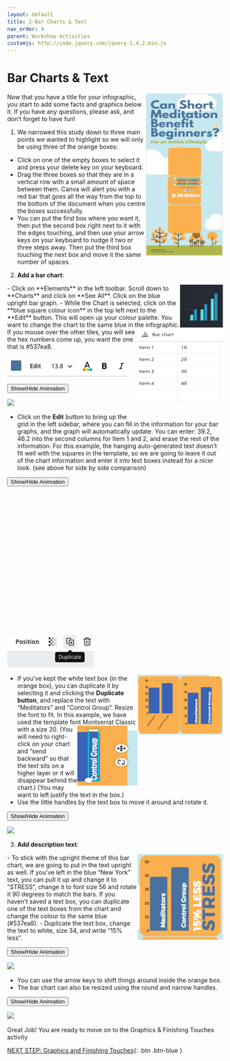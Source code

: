 ```yaml
---
layout: default
title: 2-Bar Charts & Text
nav_order: 4
parent: Workshop Activities
customjs: http://code.jquery.com/jquery-1.4.2.min.js
---
```

# Bar Charts & Text
<img src="images//infographics-charts-01.png" style="float:right;width:180px;height:380px;" alt="Infographics image">

Now that you have a title for your infographic, you start to add some facts and graphics below it. If you have any questions, please ask, and don’t forget to have fun!

1. We narrowed this study down to three main points we wanted to highlight so we will only be using three of the orange boxes:
  - Click on one of the empty boxes to select it and press your delete key on your keyboard.
  - Drag the three boxes so that they are in a vertical row with a small amount of space between them. Canva will alert you with a red bar that goes all the way from the top to the bottom of the document when you centre the boxes successfully. 
  - You can put the first box where you want it, then put the second box right next to it with the edges touching, and then use your arrow keys on your keyboard to nudge it two or three steps away. Then put the third box touching the next box and move it the same number of spaces.

2. **Add a bar chart**:
 <img src="images//infographics-charts-02.png" style="float:right;width:100px;height:100px;" alt="blue bar graph">
 - Click on **Elements** in the left toolbar. Scroll down to **Charts** and click on **See All**. Click on the blue upright bar graph. 
  - While the Chart is selected, click on the **blue square colour icon** in the top left next to the **Edit** button. This will open up your colour palette. You want to change the chart to the same blue in the infographic.<img src="images//infographics-charts-04.png" style="float:right;width:200px;height:200px;" alt="Bar chart example table">If you mouse over the other tiles, you will see the hex numbers come up, you want the one that is #537ea8.<br>

![Editing toolbar](/images/infographics-charts-03.png)

<button onclick="toggle('gif1')">Show/Hide Animation</button>
<div id="gif1">
      <img src="images/infographics-charts-05.gif"> <br>
     </div> 

  - Click on the **Edit** button to bring up the grid in the left sidebar, where you can fill in the information for your bar graphs, and the graph will automatically update. You can enter: 39.2, 46.2 into the second columns for Item 1 and 2, and erase the rest of the information. For this example, the hanging auto-generated text doesn’t fit well with the squares in the template, so we are going to leave it out of the chart information and enter it into text boxes instead for a nicer look. (see above for side by side comparison)

  <button onclick="toggle('gif2')">Show/Hide Animation</button>
<div id="gif2">
      <img src="images/infographics-charts-06.gif"> <br>
     </div> 

![Duplicate button](/images/infographics-charts-07.png)

<img src="images//infographics-charts-08.png" style="float:right;width:200px;height:140px;" alt="blue bar graph resized with titles">

  - If you’ve kept the white text box (in the orange box), you can duplicate it by selecting it and clicking the **Duplicate button**, and replace the text with “Meditators” and “Control Group”. Resize the font to fit. In this example, we have used the template font Montserrat Classic with a size 20. 
  <img src="images//infographics-charts-10.png" style="float:right;width:140px;height:140px;" alt="blue bar graph with text box rotated and adjusted">(You will need to right-click on your chart and “send backward” so that the text sits on a higher layer or it will disappear behind the chart.) (You may want to left justify the text in the box.)
  - Use the little handles by the text box to move it around and rotate it.

  <button onclick="toggle('gif3')">Show/Hide Animation</button>
<div id="gif3">
      <img src="images/infographics-charts-11.gif"> <br>
     </div> 


3. **Add description text**:
<img src="images//infographics-charts-12.png" style="float:right;width:200px;height:200px;" alt="Bar chart with text position"> 
 - To stick with the upright theme of this bar chart, we are going to put in the text upright as well. If you’ve left in the blue “New York” text, you can pull it up and change it to “STRESS”, change it to font size  56 and rotate it 90 degrees to match the bars. If you haven’t saved a text box, you can duplicate one of the text boxes from the chart and change the colour to the same blue (#537ea8).
  - Duplicate the text box, change the text to white, size 34, and write “15% less”. 

  <button onclick="toggle('gif4')">Show/Hide Animation</button>
<div id="gif4">
      <img src="images/infographics-charts-13.gif"> <br>
     </div>

  - You can use the arrow keys to shift things around inside the orange box.
  - The bar chart can also be resized using the round and narrow handles. 

  <button onclick="toggle('gif5')">Show/Hide Animation</button>
<div id="gif5">
      <img src="images/infographics-charts-14.gif"> <br>
     </div>



Great Job! You are ready to move on to the Graphics & Finishing Touches activity

<script>  

    function toggle(input) {
        var x = document.getElementById(input);
        if (x.style.display === "none") {
            x.style.display = "block";
        } else {
            x.style.display = "none";
        }
    }
</script>

[NEXT STEP: Graphics and Finishing Touches](canva-graphics.html){: .btn .btn-blue }
